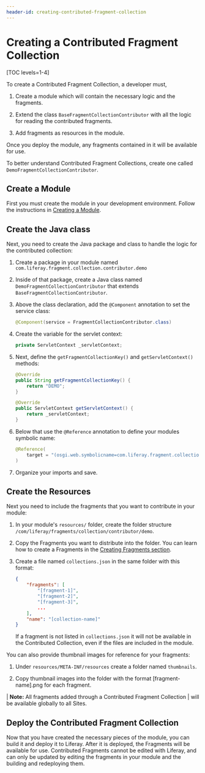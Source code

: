 ```yaml
---
header-id: creating-contributed-fragment-collection
---
```


# Creating a Contributed Fragment Collection

[TOC levels=1-4]

To create a Contributed Fragment Collection, a developer must,

1.  Create a module which will contain the necessary logic and the fragments.

2.  Extend the class `BaseFragmentCollectionContributor` with all the logic for
    reading the contributed fragments.

3.  Add fragments as resources in the module.

Once you deploy the module, any fragments contained in it will be available for 
use. 

To better understand Contributed Fragment Collections, create one called 
`DemoFragmentCollectionContributor`. 

## Create a Module

First you must create the module in your development environment. Follow the 
instructions in [Creating a Module](/docs/7-2/reference/-/knowledge_base/r/creating-a-project). 

## Create the Java class

Next, you need to create the Java package and class to handle the logic for the 
contributed collection:

1.  Create a package in your module named 
    `com.liferay.fragment.collection.contributor.demo`

2.  Inside of that package, create a Java class named 
    `DemoFragmentCollectionContributor` that extends 
    `BaseFragmentCollectionContributor`.

3.  Above the class declaration, add the `@Component` annotation to set the 
    service class:

    ```java
    @Component(service = FragmentCollectionContributor.class)
    ```

4.  Create the variable for the servlet context:

    ```java
    private ServletContext _servletContext;
    ```

5.  Next, define the `getFragmentCollectionKey()` and `getServletContext()` 
    methods:

    ```java
    @Override
    public String getFragmentCollectionKey() {
    	return "DEMO";
    }

    @Override
    public ServletContext getServletContext() {
    	return _servletContext;
    }
    ```

5.  Below that use the `@Reference` annotation to define your modules symbolic 
    name:

    ```java
    @Reference(
    	target = "(osgi.web.symbolicname=com.liferay.fragment.collection.contributor.demo)"
    )
    ```

6.  Organize your imports and save.

## Create the Resources

Next you need to include the fragments that you want to contribute in your 
module:

1.  In your module's `resources/` folder, create the folder structure 
    `/com/liferay/fragments/collection/contributor/demo`.

2.  Copy the Fragments you want to distribute into the folder. You can learn 
    how to create a Fragments in the [Creating Fragments section](/docs/7-2/frameworks/-/knowledge_base/f/creating-fragments).

3.  Create a file named `collections.json` in the same folder with this format:

    ```json
    {
    	"fragments": [
    		"[fragment-1]",
    		"[fragment-2]",
    		"[fragment-3]",
            ...
    	],
    	"name": "[collection-name]"
    }
    ```

    If a fragment is not listed in `collections.json` it will not be available 
    in the Contributed Collection, even if the files are included in the module. 
    
You can also provide thumbnail images for reference for your fragments:

1.  Under `resources/META-INF/resources` create a folder named `thumbnails`.

2.  Copy thumbnail images into the folder with the format \[fragment-name\].png 
    for each fragment.

| **Note:** All fragments added through a Contributed Fragment Collection
| will be available globally to all Sites.

## Deploy the Contributed Fragment Collection

Now that you have created the necessary pieces of the module, you can build 
it and deploy it to Liferay. After it is deployed, the Fragments will be 
available for use. Contributed Fragments cannot be edited with Liferay, and can 
only be updated by editing the fragments in your module and the building and 
redeploying them. 
